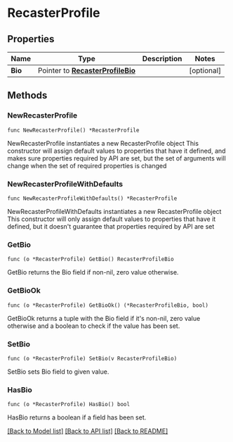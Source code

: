 # RecasterProfile

## Properties

Name | Type | Description | Notes
------------ | ------------- | ------------- | -------------
**Bio** | Pointer to [**RecasterProfileBio**](RecasterProfileBio.md) |  | [optional] 

## Methods

### NewRecasterProfile

`func NewRecasterProfile() *RecasterProfile`

NewRecasterProfile instantiates a new RecasterProfile object
This constructor will assign default values to properties that have it defined,
and makes sure properties required by API are set, but the set of arguments
will change when the set of required properties is changed

### NewRecasterProfileWithDefaults

`func NewRecasterProfileWithDefaults() *RecasterProfile`

NewRecasterProfileWithDefaults instantiates a new RecasterProfile object
This constructor will only assign default values to properties that have it defined,
but it doesn't guarantee that properties required by API are set

### GetBio

`func (o *RecasterProfile) GetBio() RecasterProfileBio`

GetBio returns the Bio field if non-nil, zero value otherwise.

### GetBioOk

`func (o *RecasterProfile) GetBioOk() (*RecasterProfileBio, bool)`

GetBioOk returns a tuple with the Bio field if it's non-nil, zero value otherwise
and a boolean to check if the value has been set.

### SetBio

`func (o *RecasterProfile) SetBio(v RecasterProfileBio)`

SetBio sets Bio field to given value.

### HasBio

`func (o *RecasterProfile) HasBio() bool`

HasBio returns a boolean if a field has been set.


[[Back to Model list]](../README.md#documentation-for-models) [[Back to API list]](../README.md#documentation-for-api-endpoints) [[Back to README]](../README.md)


